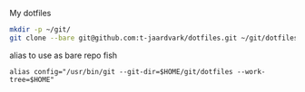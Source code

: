 My dotfiles


```bash
mkdir -p ~/git/
git clone --bare git@github.com:t-jaardvark/dotfiles.git ~/git/dotfiles
```
alias to use as bare repo
fish
```fish
alias config="/usr/bin/git --git-dir=$HOME/git/dotfiles --work-tree=$HOME"
```

